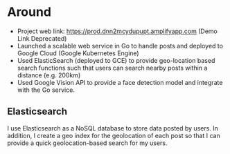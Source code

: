 # Around
- Project web link:
https://prod.dnn2mcydupupt.amplifyapp.com
(Demo Link Deprecated)
- Launched a scalable web service in Go to handle posts and deployed to Google Cloud (Google Kubernetes Engine) 
- Used ElasticSearch (deployed to GCE) to provide geo-location based search functions such that users can search nearby posts within a distance (e.g. 200km)
- Used Google Vision API to provide a face detection model and integrate with the Go service.
## Elasticsearch
I use Elasticsearch as a NoSQL database to store data posted by users. In addition, I create a geo index for the geolocation of each post so that I can provide a quick geolocation-based search for my users.

